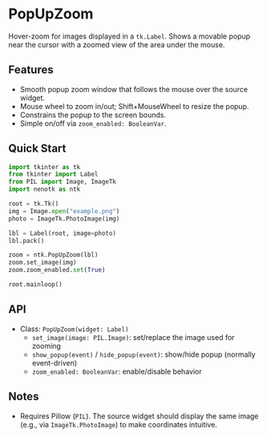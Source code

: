 # PopUpZoom

Hover-zoom for images displayed in a `tk.Label`. Shows a movable popup near the cursor with a zoomed view of the area under the mouse.

## Features

- Smooth popup zoom window that follows the mouse over the source widget.
- Mouse wheel to zoom in/out; Shift+MouseWheel to resize the popup.
- Constrains the popup to the screen bounds.
- Simple on/off via `zoom_enabled: BooleanVar`.

## Quick Start

```python
import tkinter as tk
from tkinter import Label
from PIL import Image, ImageTk
import nenotk as ntk

root = tk.Tk()
img = Image.open("example.png")
photo = ImageTk.PhotoImage(img)

lbl = Label(root, image=photo)
lbl.pack()

zoom = ntk.PopUpZoom(lbl)
zoom.set_image(img)
zoom.zoom_enabled.set(True)

root.mainloop()
```

## API

- Class: `PopUpZoom(widget: Label)`
  - `set_image(image: PIL.Image)`: set/replace the image used for zooming
  - `show_popup(event)` / `hide_popup(event)`: show/hide popup (normally event-driven)
  - `zoom_enabled: BooleanVar`: enable/disable behavior

## Notes

- Requires Pillow (`PIL`). The source widget should display the same image (e.g., via `ImageTk.PhotoImage`) to make coordinates intuitive.
